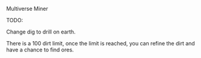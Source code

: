 Multiverse Miner

TODO:

Change dig to drill on earth.

There is a 100 dirt limit, once the limit is reached, you can refine the dirt and have a chance to find ores.
